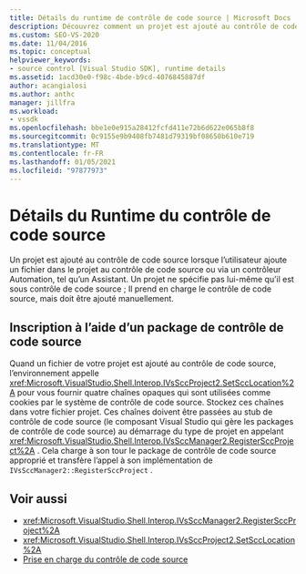 ```yaml
---
title: Détails du runtime de contrôle de code source | Microsoft Docs
description: Découvrez comment un projet est ajouté au contrôle de code source, lorsque l’utilisateur ajoute un fichier au projet dans le contrôle de code source ou via un contrôleur Automation.
ms.custom: SEO-VS-2020
ms.date: 11/04/2016
ms.topic: conceptual
helpviewer_keywords:
- source control [Visual Studio SDK], runtime details
ms.assetid: 1acd30e0-f98c-4bde-b9cd-4076845887df
author: acangialosi
ms.author: anthc
manager: jillfra
ms.workload:
- vssdk
ms.openlocfilehash: bbe1e0e915a28412fcfd411e72b6d622e065b8f8
ms.sourcegitcommit: 0c9155e9b9408fb7481d79319bf08650b610e719
ms.translationtype: MT
ms.contentlocale: fr-FR
ms.lasthandoff: 01/05/2021
ms.locfileid: "97877973"
---
```

# <a name="source-control-runtime-details"></a>Détails du Runtime du contrôle de code source
Un projet est ajouté au contrôle de code source lorsque l’utilisateur ajoute un fichier dans le projet au contrôle de code source ou via un contrôleur Automation, tel qu’un Assistant. Un projet ne spécifie pas lui-même qu’il est sous contrôle de code source ; Il prend en charge le contrôle de code source, mais doit être ajouté manuellement.

## <a name="registering-with-a-source-control-package"></a>Inscription à l’aide d’un package de contrôle de code source
 Quand un fichier de votre projet est ajouté au contrôle de code source, l’environnement appelle <xref:Microsoft.VisualStudio.Shell.Interop.IVsSccProject2.SetSccLocation%2A> pour vous fournir quatre chaînes opaques qui sont utilisées comme cookies par le système de contrôle de code source. Stockez ces chaînes dans votre fichier projet. Ces chaînes doivent être passées au stub de contrôle de code source (le composant Visual Studio qui gère les packages de contrôle de code source) au démarrage du type de projet en appelant <xref:Microsoft.VisualStudio.Shell.Interop.IVsSccManager2.RegisterSccProject%2A> . Cela charge à son tour le package de contrôle de code source approprié et transfère l’appel à son implémentation de `IVsSccManager2::RegisterSccProject` .

## <a name="see-also"></a>Voir aussi
- <xref:Microsoft.VisualStudio.Shell.Interop.IVsSccManager2.RegisterSccProject%2A>
- <xref:Microsoft.VisualStudio.Shell.Interop.IVsSccProject2.SetSccLocation%2A>
- [Prise en charge du contrôle de code source](../../extensibility/internals/supporting-source-control.md)
